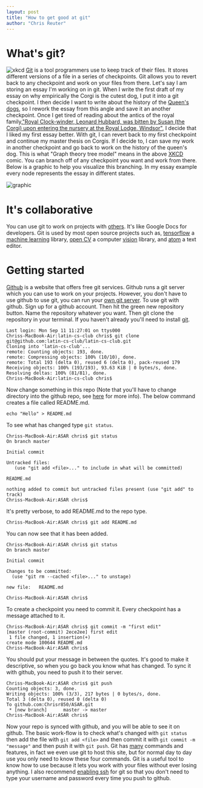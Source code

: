 ```yaml
---
layout: post
title: "How to get good at git"
author: "Chris Reuter"
---
```


# What's git?

![xkcd](https://imgs.xkcd.com/comics/git.png)
[Git](https://git-scm.com/) is a tool programmers use to keep track of their files. It stores different versions of a file in a series of checkpoints. Git allows you to revert back to any checkpoint and work on your files from there. Let's say I am storing an essay I'm working on in git. When I write the first draft of my essay on why empirically the Corgi is the cutest dog, I put it into a git checkpoint. I then decide I want to write about the history of the [Queen's dogs](https://en.wikipedia.org/wiki/Queen_Elizabeth%27s_corgis), so I rework the essay from this angle and save it an another checkpoint. Once I get tired of reading about the antics of the royal family,["Royal Clock-winder, Leonard Hubbard, was bitten by Susan (the Corgi) upon entering the nursery at the Royal Lodge, Windsor"](https://en.wikipedia.org/wiki/Queen_Elizabeth%27s_corgis), I decide that I liked my first essay better. With git, I can revert back to my first checkpoint and continue my master thesis on Corgis. If I decide to, I can save my work in another checkpoint and go back to work on the history of the queen's dog. This is what "Graph theory tree model" means in the above [XKCD](www.xkcd.com) comic. You can branch off of any checkpoint you want and work from there. Below is a graphic to help you visualize this branching. In my essay example every node represents the essay in different states.

![graphic](https://alexshuhin.github.io/git-init/images/git-tree.png)

# It's collaborative 

You can use git to work on projects with [others](https://code.tutsplus.com/tutorials/how-to-collaborate-on-github--net-34267). It's like Google Docs for developers. Git is used by most open source projects such as, [tensorflow](https://github.com/tensorflow/tensorflow) a [machine learning](https://en.wikipedia.org/wiki/Machine_learning) library, [open CV](https://github.com/opencv/opencv) a computer [vision](https://www.quora.com/What-are-some-good-undergraduate-OpenCV-projects-What-are-some-practical-accessible-topics-in-real-time-computer-vision-Also-what-is-the-learning-curve-for-OpenCV-and-or-its-interfaces-with-Python-MATLAB) library, and [atom](https://github.com/atom/atom) a text editor.

# Getting started
[Github](https://github.com/) is a website that offers free git services. Github runs a git server which you can use to work on your projects. However, you don't have to use github to use git, you can run your [own git server](https://git-scm.com/book/en/v1/Git-on-the-Server). To use git with github. Sign up for a github account. Then hit the green new repository button. Name the repository whatever you want. Then git clone the repository in your terminal. If you haven't already you'll need to install [git](https://git-scm.com/downloads).

    Last login: Mon Sep 11 11:27:01 on ttys000
    Chriss-MacBook-Air:latin-cs-club chris$ git clone git@github.com:latin-cs-club/latin-cs-club.git
    Cloning into 'latin-cs-club'...
    remote: Counting objects: 193, done.
    remote: Compressing objects: 100% (10/10), done. 
    remote: Total 193 (delta 0), reused 6 (delta 0), pack-reused 179
    Receiving objects: 100% (193/193), 93.63 KiB | 0 bytes/s, done.
    Resolving deltas: 100% (81/81), done.
    Chriss-MacBook-Air:latin-cs-club chris$ 

Now change something in this repo (Note that you'll have to change directory into the github repo, see [here](http://latincsclub.com/2017-08-19/commmand-line) for more info). The below command creates a file called README.md.

    echo "Hello" > README.md
	
To see what has changed type `git status`. 
	
	Chriss-MacBook-Air:ASAR chris$ git status
    On branch master

    Initial commit

    Untracked files:
       (use "git add <file>..." to include in what will be committed)

	README.md

    nothing added to commit but untracked files present (use "git add" to track)
    Chriss-MacBook-Air:ASAR chris$ 

It's pretty verbose, to add README.md to the repo type.

    Chriss-MacBook-Air:ASAR chris$ git add README.md 

You can now see that it has been added.

    Chriss-MacBook-Air:ASAR chris$ git status
    On branch master

    Initial commit

    Changes to be committed:
      (use "git rm --cached <file>..." to unstage)

	new file:   README.md

    Chriss-MacBook-Air:ASAR chris$ 

To create a checkpoint you need to commit it. Every checkpoint has a message attached to it.

    Chriss-MacBook-Air:ASAR chris$ git commit -m "first edit"
    [master (root-commit) 2ece2ee] first edit
     1 file changed, 1 insertion(+)
    create mode 100644 README.md
    Chriss-MacBook-Air:ASAR chris$ 

You should put your message in between the quotes. It's good to make it descriptive, so when you go back you know what has changed.
To sync it with github, you need to push it to their server.

    Chriss-MacBook-Air:ASAR chris$ git push
    Counting objects: 3, done.
    Writing objects: 100% (3/3), 217 bytes | 0 bytes/s, done.
    Total 3 (delta 0), reused 0 (delta 0)
    To github.com:Chrisr850/ASAR.git
     * [new branch]      master -> master
    Chriss-MacBook-Air:ASAR chris$ 


Now your repo is synced with github, and you will be able to see it on github. The basic work-flow is to check what's changed with `git status` then add the file with `git add <file>` and then commit it with `git commit -m "message"` and then push it with `git push`. Git has [many](https://git-scm.com/docs) commands and features, in fact we even use git to host this site, but for normal day to day use you only need to know these four commands. Git is a useful tool to know how to use because it lets you work with your files without ever losing anything. I also recommend [enabling ssh](https://help.github.com/articles/connecting-to-github-with-ssh/) for git so that you don't need to type your username and password every time you push to github.

